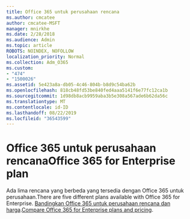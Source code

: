 ```yaml
---
title: Office 365 untuk perusahaan rencana
ms.author: cmcatee
author: cmcatee-MSFT
manager: mnirkhe
ms.date: 2/28/2018
ms.audience: Admin
ms.topic: article
ROBOTS: NOINDEX, NOFOLLOW
localization_priority: Normal
ms.collection: Adm_O365
ms.custom:
- "474"
- "1500026"
ms.assetid: 5e423a8a-db05-4c46-804b-b8d9c54ba62b
ms.openlocfilehash: 818cb48fd53be840fed4aaa5141f6e77fc12ca1b
ms.sourcegitcommit: 1d98db8acb9959aba3b5e308a567ade6b62da56c
ms.translationtype: MT
ms.contentlocale: id-ID
ms.lasthandoff: 08/22/2019
ms.locfileid: "36543599"
---
```

# <a name="office-365-for-enterprise-plan"></a><span data-ttu-id="60c92-102">Office 365 untuk perusahaan rencana</span><span class="sxs-lookup"><span data-stu-id="60c92-102">Office 365 for Enterprise plan</span></span>

<span data-ttu-id="60c92-103">Ada lima rencana yang berbeda yang tersedia dengan Office 365 untuk perusahaan.</span><span class="sxs-lookup"><span data-stu-id="60c92-103">There are five different plans available with Office 365 for Enterprise.</span></span> <span data-ttu-id="60c92-104">[Bandingkan Office 365 untuk perusahaan rencana dan harga](https://products.office.com/business/compare-more-office-365-for-business-plans).</span><span class="sxs-lookup"><span data-stu-id="60c92-104">[Compare Office 365 for Enterprise plans and pricing](https://products.office.com/business/compare-more-office-365-for-business-plans).</span></span>  
